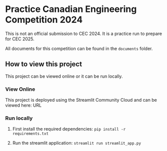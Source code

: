 # Practice Canadian Engineering Competition 2024

This is not an official submission to CEC 2024. It is a practice run to prepare for CEC 2025.

All documents for this competition can be found in the `documents` folder.

## How to view this project

This project can be viewed online or it can be run locally.

### View Online

This project is deployed using the Streamlit Community Cloud and can be viewed here: URL

### Run locally

1. First install the required dependencies: `pip install -r requirements.txt`

2. Run the streamlit application: `streamlit run streamlit_app.py`